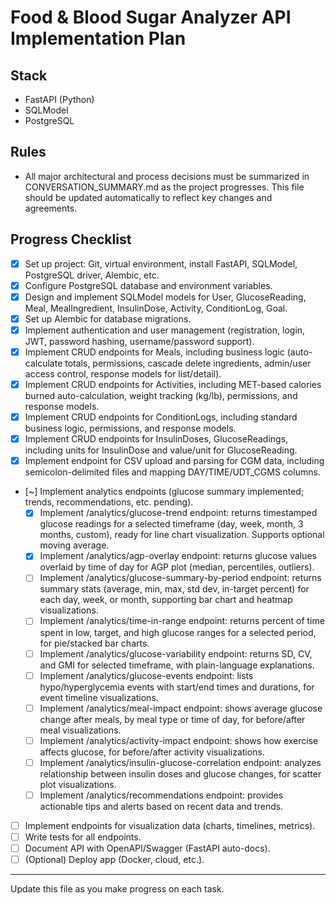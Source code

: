 # Food & Blood Sugar Analyzer API Implementation Plan

## Stack
- FastAPI (Python)
- SQLModel
- PostgreSQL

## Rules
- All major architectural and process decisions must be summarized in CONVERSATION_SUMMARY.md as the project progresses. This file should be updated automatically to reflect key changes and agreements.

## Progress Checklist

- [x] Set up project: Git, virtual environment, install FastAPI, SQLModel, PostgreSQL driver, Alembic, etc.
- [x] Configure PostgreSQL database and environment variables.
- [x] Design and implement SQLModel models for User, GlucoseReading, Meal, MealIngredient, InsulinDose, Activity, ConditionLog, Goal.
- [x] Set up Alembic for database migrations.
- [x] Implement authentication and user management (registration, login, JWT, password hashing, username/password support).
- [x] Implement CRUD endpoints for Meals, including business logic (auto-calculate totals, permissions, cascade delete ingredients, admin/user access control, response models for list/detail).
- [x] Implement CRUD endpoints for Activities, including MET-based calories burned auto-calculation, weight tracking (kg/lb), permissions, and response models.
- [x] Implement CRUD endpoints for ConditionLogs, including standard business logic, permissions, and response models.
- [x] Implement CRUD endpoints for InsulinDoses, GlucoseReadings, including units for InsulinDose and value/unit for GlucoseReading.
- [x] Implement endpoint for CSV upload and parsing for CGM data, including semicolon-delimited files and mapping DAY/TIME/UDT_CGMS columns.
- [~] Implement analytics endpoints (glucose summary implemented; trends, recommendations, etc. pending).
    - [x] Implement /analytics/glucose-trend endpoint: returns timestamped glucose readings for a selected timeframe (day, week, month, 3 months, custom), ready for line chart visualization. Supports optional moving average.
    - [x] Implement /analytics/agp-overlay endpoint: returns glucose values overlaid by time of day for AGP plot (median, percentiles, outliers).
    - [ ] Implement /analytics/glucose-summary-by-period endpoint: returns summary stats (average, min, max, std dev, in-target percent) for each day, week, or month, supporting bar chart and heatmap visualizations.
    - [ ] Implement /analytics/time-in-range endpoint: returns percent of time spent in low, target, and high glucose ranges for a selected period, for pie/stacked bar charts.
    - [ ] Implement /analytics/glucose-variability endpoint: returns SD, CV, and GMI for selected timeframe, with plain-language explanations.
    - [ ] Implement /analytics/glucose-events endpoint: lists hypo/hyperglycemia events with start/end times and durations, for event timeline visualizations.
    - [ ] Implement /analytics/meal-impact endpoint: shows average glucose change after meals, by meal type or time of day, for before/after meal visualizations.
    - [ ] Implement /analytics/activity-impact endpoint: shows how exercise affects glucose, for before/after activity visualizations.
    - [ ] Implement /analytics/insulin-glucose-correlation endpoint: analyzes relationship between insulin doses and glucose changes, for scatter plot visualizations.
    - [ ] Implement /analytics/recommendations endpoint: provides actionable tips and alerts based on recent data and trends.
- [ ] Implement endpoints for visualization data (charts, timelines, metrics).
- [ ] Write tests for all endpoints.
- [ ] Document API with OpenAPI/Swagger (FastAPI auto-docs).
- [ ] (Optional) Deploy app (Docker, cloud, etc.).

---

Update this file as you make progress on each task. 